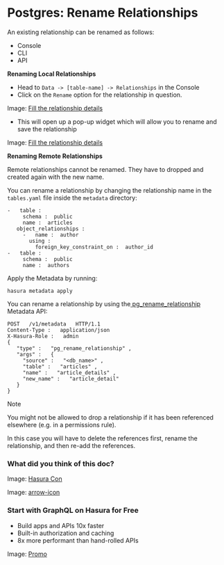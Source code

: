 # Postgres: Rename Relationships

An existing relationship can be renamed as follows:

- Console
- CLI
- API


 **Renaming Local Relationships** 

- Head to `Data -> [table-name] -> Relationships` in the Console
- Click on the `Rename` option for the relationship in question.


Image: [ Fill the relationship details ](https://hasura.io/docs/assets/images/rename-local-rel-step-1-eb3ca73dd275a44464d7a76bbb570b1f.png)

- This will open up a pop-up widget which will allow you to rename and save the relationship


Image: [ Fill the relationship details ](https://hasura.io/docs/assets/images/rename-local-rel-step-2-8d77bcbdc59385be3b3d065349191826.png)

 **Renaming Remote Relationships** 

Remote relationships cannot be renamed. They have to dropped and created again with the new name.

You can rename a relationship by changing the relationship name in the `tables.yaml` file inside the `metadata` directory:

```
-   table :
     schema :  public
     name :  articles
   object_relationships :
     -   name :  author
       using :
         foreign_key_constraint_on :  author_id
-   table :
     schema :  public
     name :  authors
```

Apply the Metadata by running:

`hasura metadata apply`

You can rename a relationship by using the[ pg_rename_relationship ](https://hasura.io/docs/latest/api-reference/metadata-api/relationship/#metadata-pg-rename-relationship)Metadata API:

```
POST   /v1/metadata   HTTP/1.1
Content-Type :   application/json
X-Hasura-Role :   admin
{
   "type" :   "pg_rename_relationship" ,
   "args" :   {
     "source" :   "<db_name>" ,
     "table" :   "articles" ,
     "name" :   "article_details" ,
     "new_name" :   "article_detail"
   }
}
```

Note

You might not be allowed to drop a relationship if it has been referenced elsewhere (e.g. in a permissions rule).

In this case you will have to delete the references first, rename the relationship, and then re-add the references.

### What did you think of this doc?

Image: [ Hasura Con ](https://res.cloudinary.com/dh8fp23nd/image/upload/v1686154570/hasura-con-2023/has-con-light-date_r2a2ud.png)

Image: [ arrow-icon ](https://res.cloudinary.com/dh8fp23nd/image/upload/v1683723549/main-web/chevron-right_ldbi7d.png)

### Start with GraphQL on Hasura for Free

- Build apps and APIs 10x faster
- Built-in authorization and caching
- 8x more performant than hand-rolled APIs


Image: [ Promo ](https://hasura.io/docs/assets/images/hasura-free-ff60e409244e0ea12b5a3045d1a9096b.png)